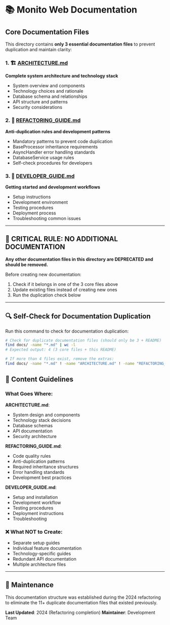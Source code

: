 # 📚 Monito Web Documentation

## Core Documentation Files

This directory contains **only 3 essential documentation files** to prevent duplication and maintain clarity:

### 1. 🏗️ [ARCHITECTURE.md](./ARCHITECTURE.md)
**Complete system architecture and technology stack**
- System overview and components
- Technology choices and rationale
- Database schema and relationships
- API structure and patterns
- Security considerations

### 2. 🔄 [REFACTORING_GUIDE.md](./REFACTORING_GUIDE.md) 
**Anti-duplication rules and development patterns**
- Mandatory patterns to prevent code duplication
- BaseProcessor inheritance requirements
- AsyncHandler error handling standards
- DatabaseService usage rules
- Self-check procedures for developers

### 3. 🚀 [DEVELOPER_GUIDE.md](./DEVELOPER_GUIDE.md)
**Getting started and development workflows**
- Setup instructions
- Development environment
- Testing procedures
- Deployment process
- Troubleshooting common issues

---

## 🚨 CRITICAL RULE: NO ADDITIONAL DOCUMENTATION

**Any other documentation files in this directory are DEPRECATED and should be removed.**

Before creating new documentation:
1. Check if it belongs in one of the 3 core files above
2. Update existing files instead of creating new ones
3. Run the duplication check below

---

## 🔍 Self-Check for Documentation Duplication

Run this command to check for documentation duplication:

```bash
# Check for duplicate documentation files (should only be 3 + README)
find docs/ -name "*.md" | wc -l
# Expected output: 4 (3 core files + this README)

# If more than 4 files exist, remove the extras:
find docs/ -name "*.md" ! -name "ARCHITECTURE.md" ! -name "REFACTORING_GUIDE.md" ! -name "DEVELOPER_GUIDE.md" ! -name "README.md" -delete
```

## 📝 Content Guidelines

### What Goes Where:

**ARCHITECTURE.md**:
- System design and components
- Technology stack decisions
- Database schemas
- API documentation
- Security architecture

**REFACTORING_GUIDE.md**:
- Code quality rules
- Anti-duplication patterns
- Required inheritance structures
- Error handling standards
- Development best practices

**DEVELOPER_GUIDE.md**:
- Setup and installation
- Development workflow
- Testing procedures
- Deployment instructions
- Troubleshooting

### ❌ What NOT to Create:
- Separate setup guides
- Individual feature documentation
- Technology-specific guides
- Redundant API documentation
- Multiple architecture files

---

## 🔄 Maintenance

This documentation structure was established during the 2024 refactoring to eliminate the 11+ duplicate documentation files that existed previously.

**Last Updated**: 2024 (Refactoring completion)
**Maintainer**: Development Team